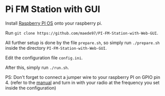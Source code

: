 # Pi FM Station with GUI
 
Install [Raspberry PI OS](https://www.raspberrypi.org/downloads/raspberry-pi-os/) onto your raspberry pi.

Run `git clone https://github.com/maede97/PI-FM-Station-with-Web-GUI`.

All further setup is done by the file `prepare.sh`, so simply run `./prepare.sh` inside the directory `PI-FM-Station-with-Web-GUI`.

Edit the configuration file `config.ini`.

After this, simply run `./run.sh`.

PS: Don't forget to connect a jumper wire to your raspberry PI on GPIO pin 4. (refer to the [manual](https://www.raspberrypi.org/documentation/usage/gpio/) and turn in with your radio at the frequency you set inside the configuration)